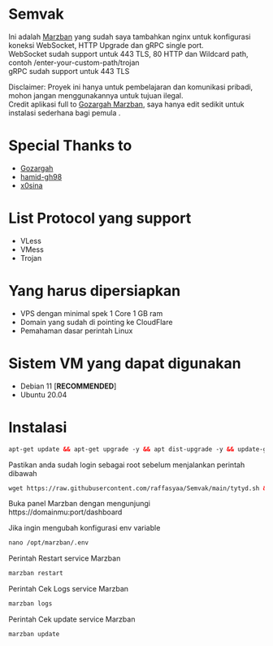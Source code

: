 # Semvak

Ini adalah [Marzban](https://github.com/Gozargah/Marzban) yang sudah saya tambahkan nginx untuk konfigurasi koneksi WebSocket, HTTP Upgrade dan gRPC single port. </br>
WebSocket sudah support untuk 443 TLS, 80 HTTP dan Wildcard path, contoh /enter-your-custom-path/trojan </br>
gRPC sudah support untuk 443 TLS </br>

Disclaimer: Proyek ini hanya untuk pembelajaran dan komunikasi pribadi, mohon jangan menggunakannya untuk tujuan ilegal. </br>
Credit aplikasi full to [Gozargah Marzban](https://github.com/Gozargah), saya hanya edit sedikit untuk instalasi sederhana bagi pemula . </br>

# Special Thanks to
- [Gozargah](https://github.com/Gozargah/Marzban)
- [hamid-gh98](https://github.com/hamid-gh98)
- [x0sina](https://github.com/x0sina/marzban-sub)

# List Protocol yang support
- VLess
- VMess
- Trojan

# Yang harus dipersiapkan
- VPS dengan minimal spek 1 Core 1 GB ram
- Domain yang sudah di pointing ke CloudFlare
- Pemahaman dasar perintah Linux

# Sistem VM yang dapat digunakan
- Debian 11 [**RECOMMENDED**] </br>
- Ubuntu 20.04 </br>

# Instalasi
  ```html
 apt-get update && apt-get upgrade -y && apt dist-upgrade -y && update-grub && reboot
 ```
Pastikan anda sudah login sebagai root sebelum menjalankan perintah dibawah
 ```html
 wget https://raw.githubusercontent.com/raffasyaa/Semvak/main/tytyd.sh && chmod +x tytyd.sh && ./tytyd.sh
 ```

Buka panel Marzban dengan mengunjungi https://domainmu:port/dashboard <br>

Jika ingin mengubah konfigurasi env variable 
```html
nano /opt/marzban/.env
 ```
Perintah Restart service Marzban 
```html
marzban restart
 ```
Perintah Cek Logs service Marzban 
```html
marzban logs
 ```
Perintah Cek update service Marzban
```html
marzban update
 ```
